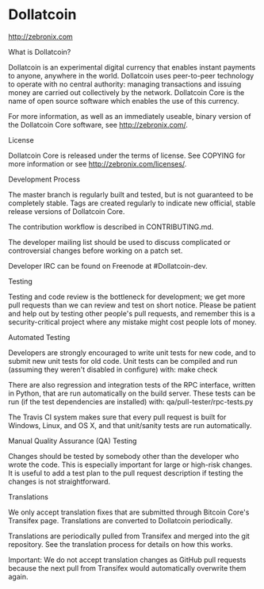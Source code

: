 # Dollatcoin

http://zebronix.com

What is Dollatcoin?

Dollatcoin is an experimental digital currency that enables instant payments to anyone, anywhere in the world. Dollatcoin uses peer-to-peer technology to operate with no central authority: managing transactions and issuing money are carried out collectively by the network. Dollatcoin Core is the name of open source software which enables the use of this currency.

For more information, as well as an immediately useable, binary version of the Dollatcoin Core software, see http://zebronix.com/.

License

Dollatcoin Core is released under the terms of license. See COPYING for more information or see http://zebronix.com/licenses/.

Development Process

The master branch is regularly built and tested, but is not guaranteed to be completely stable. Tags are created regularly to indicate new official, stable release versions of Dollatcoin Core.

The contribution workflow is described in CONTRIBUTING.md.

The developer mailing list should be used to discuss complicated or controversial changes before working on a patch set.

Developer IRC can be found on Freenode at #Dollatcoin-dev.

Testing

Testing and code review is the bottleneck for development; we get more pull requests than we can review and test on short notice. Please be patient and help out by testing other people's pull requests, and remember this is a security-critical project where any mistake might cost people lots of money.

Automated Testing

Developers are strongly encouraged to write unit tests for new code, and to submit new unit tests for old code. Unit tests can be compiled and run (assuming they weren't disabled in configure) with: make check

There are also regression and integration tests of the RPC interface, written in Python, that are run automatically on the build server. These tests can be run (if the test dependencies are installed) with: qa/pull-tester/rpc-tests.py

The Travis CI system makes sure that every pull request is built for Windows, Linux, and OS X, and that unit/sanity tests are run automatically.

Manual Quality Assurance (QA) Testing

Changes should be tested by somebody other than the developer who wrote the code. This is especially important for large or high-risk changes. It is useful to add a test plan to the pull request description if testing the changes is not straightforward.

Translations

We only accept translation fixes that are submitted through Bitcoin Core's Transifex page. Translations are converted to Dollatcoin periodically.

Translations are periodically pulled from Transifex and merged into the git repository. See the translation process for details on how this works.

Important: We do not accept translation changes as GitHub pull requests because the next pull from Transifex would automatically overwrite them again.
